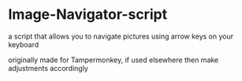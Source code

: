 # Image-Navigator-script
a script that allows you to navigate pictures using arrow keys on your keyboard

originally made for Tampermonkey, if used elsewhere then make adjustments accordingly 
